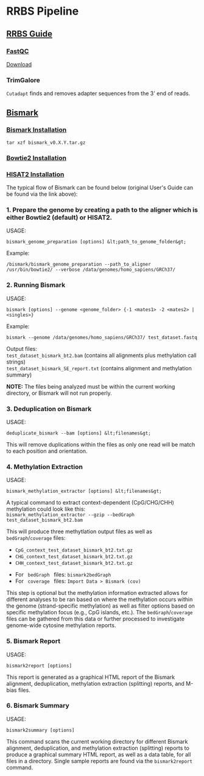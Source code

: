 # RRBS Pipeline <br>
## [RRBS Guide](https://github.com/FelixKrueger/TrimGalore/blob/master/Docs/RRBS_Guide.pdf)

### [FastQC](http://www.bioinformatics.babraham.ac.uk/projects/fastqc/)
[Download](https://www.bioinformatics.babraham.ac.uk/projects/download.html#fastqc)

### TrimGalore
```Cutadapt``` finds and removes adapter sequences from the 3' end of reads.

## [Bismark](https://github.com/FelixKrueger/Bismark/tree/master/Docs) <br>

### [Bismark Installation](https://github.com/FelixKrueger/Bismark/archive/0.22.3.tar.gz)
```tar xzf bismark_v0.X.Y.tar.gz```

### [Bowtie2 Installation](https://sourceforge.net/projects/bowtie-bio/files/bowtie2/2.4.2)

### [HISAT2 Installation](http://daehwankimlab.github.io/hisat2/download/)

The typical flow of Bismark can be found below (original User's Guide can be found via the link above): <br>
### 1. Prepare the genome by creating a path to the aligner which is either Bowtie2 (default) or HISAT2. <br>

USAGE: <br>
```
bismark_genome_preparation [options] &lt;path_to_genome_folder&gt;
```

Example: <br>
```
/bismark/bismark_genome_preparation --path_to_aligner /usr/bin/bowtie2/ --verbose /data/genomes/homo_sapiens/GRCh37/
```

### 2. Running Bismark <br>

USAGE: <br>
```
bismark [options] --genome <genome_folder> {-1 <mates1> -2 <mates2> | <singles>}
```

Example: <br>
```
bismark --genome /data/genomes/homo_sapiens/GRCh37/ test_dataset.fastq
```

Output files: <br>
<code>test_dataset_bismark_bt2.bam</code> (contains all alignments plus methylation call strings) <br>
<code>test_dataset_bismark_SE_report.txt</code> (contains alignment and methylation summary)

**NOTE:** The files being analyzed must be within the current working directory, or Bismark will not run properly.

### 3. Deduplication on Bismark

USAGE: <br>
```
deduplicate_bismark --bam [options] &lt;filenames&gt;
```

This will remove duplications within the files as only one read will be match to each position and orientation.

### 4. Methylation Extraction

USAGE: <br>
```
bismark_methylation_extractor [options] &lt;filenames&gt;
```


<p>A typical command to extract context-dependent (CpG/CHG/CHH) methylation could look like this:
<code>
bismark_methylation_extractor --gzip --bedGraph test_dataset_bismark_bt2.bam
</code></p>

This will produce three methytlation output files as well as ```bedGraph```/```coverage``` files:</p>

<ul>
<li><code>CpG_context_test_dataset_bismark_bt2.txt.gz</code>
</li>
<li><code>CHG_context_test_dataset_bismark_bt2.txt.gz</code>
</li>
<li><code>CHH_context_test_dataset_bismark_bt2.txt.gz</code>
</li>
</ul>

<ul>
<li>For <code> bedGraph </code> files: <code>bismark2bedGraph</code>
</li>
<li>For <code> coverage </code> files: <code>Import Data &gt; Bismark (cov)</code>
</li>
</ul>

This step is optional but the methylation information extracted allows for different analyses to be ran based on where the methylation occurs within the genome (strand-specific methylation) as well as filter options based on specific methylation focus (e.g., CpG islands, etc.). The ```bedGraph```/```coverage``` files can be gathered from this data or further processed to investigate genome-wide cytosine methylation reports.

### 5. Bismark Report

USAGE: <br>
```
bismark2report [options]
```

This report is generated as a graphical HTML report of the Bismark alignment, deduplication, methylation extraction (splitting) reports, and M-bias files.

### 6. Bismark Summary

USAGE: <br>
```
bismark2summary [options]
```

This command scans the current working directory for different Bismark alignment, deduplication, and methylation extraction (splitting) reports to produce a graphical summary HTML report, as well as a data table, for all files in a directory. Single sample reports are found via the ```bismark2report``` command.
